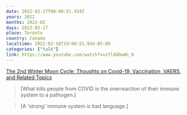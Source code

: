```yaml
---
date: 2022-02-17T00:00:51.934Z
years: 2022
months: 2022-02
days: 2022-02-17
place: Toronto
country: Canada
localtime: 2022-02-16T19:00:51.934-05:00
categories: ["talk"]
link: https://www.youtube.com/watch?v=zYldGDwAh_8
---
```

[The 2nd Winter Moon Cycle: Thoughts on Covid-19, Vaccination, VAERS, and Related Topics](https://www.youtube.com/watch?v=zYldGDwAh_8)

> [What kills people from COVID is the overreaction of their immune system to a pathogen.]

> [A 'strong' immune system is bad language.]
